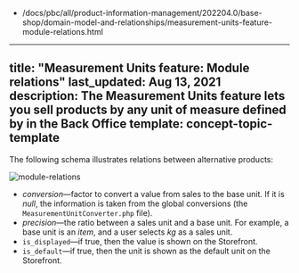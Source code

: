   - /docs/pbc/all/product-information-management/202204.0/base-shop/domain-model-and-relationships/measurement-units-feature-module-relations.html
---
title: "Measurement Units feature: Module relations"
last_updated: Aug 13, 2021
description: The Measurement Units feature lets you sell products by any unit of measure defined by in the Back Office
template: concept-topic-template
---

The following schema illustrates relations between alternative products:

<div class="width-100">

![module-relations](https://spryker.s3.eu-central-1.amazonaws.com/docs/Features/Packaging+%26+Measurement+Units/Measurement+Units/Measurement+Units+Feature+Overview/product_units_relation.png)

* *conversion*—factor to convert a value from sales to the base unit. If it is *null*, the information is taken from the global conversions (the `MeasurementUnitConverter.php` file).
* *precision*—the ratio between a sales unit and a base unit. For example, a base unit is an *item*, and a user selects *kg* as a sales unit.
* `is_displayed`—if true, then the value is shown on the Storefront.
* `is_default`—if true, then the unit is shown as the default unit on the Storefront.

</div>
